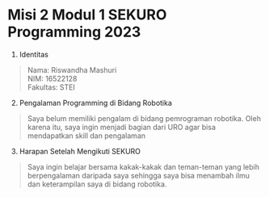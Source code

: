 # Misi 2 Modul 1 SEKURO Programming 2023
1. Identitas
  > Nama: Riswandha Mashuri <br>
  > NIM: 16522128<br>
  > Fakultas: STEI
  
2. Pengalaman Programming di Bidang Robotika<br>
  > Saya belum memiliki pengalam di bidang pemrograman robotika. Oleh karena itu, saya ingin menjadi bagian dari URO agar bisa mendapatkan skill dan pengalaman
 
3. Harapan Setelah Mengikuti SEKURO<br>
  > Saya ingin belajar bersama kakak-kakak dan teman-teman yang lebih berpengalaman daripada saya sehingga saya bisa menambah ilmu dan keterampilan saya di bidang robotika. 

